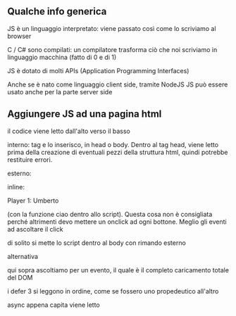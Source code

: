 ## Qualche info generica

JS è un linguaggio interpretato: viene passato così come lo scriviamo al browser

C / C# sono compilati: un compilatore trasforma ciò che noi scriviamo in linguaggio macchina (fatto di 0 e di 1)

JS è dotato di molti APIs (Application Programming Interfaces)

Anche se è nato come linguaggio client side, tramite NodeJS JS può essere usato anche per la parte server side

## Aggiungere JS ad una pagina html

il codice viene letto dall'alto verso il basso

interno: tag <script></script> e lo inserisco, in head o body. Dentro al tag head, viene letto prima della creazione di eventuali pezzi della struttura html, quindi potrebbe restituire errori.

esterno: <script src=""></script>

inline: <p onclick="ciao()">Player 1: Umberto</p> (con la funzione ciao dentro allo script). 
Questa cosa non è consigliata perché altrimenti devo mettere un onclick ad ogni bottone. Meglio gli eventi ad ascoltare il click

di solito si mette lo script dentro al body con rimando esterno

alternativa

<script>
  document.addEventListener("DOMContentLoaded", function(){

  });
</script>

qui sopra ascoltiamo per un evento, il quale è il completo caricamento totale del DOM

i defer 3 si leggono in ordine, come se fossero uno propedeutico all'altro
<script src="" defer></script>
<script src="" defer></script>
<script src="" defer></script>
async appena capita viene letto
<script src="" async></script>